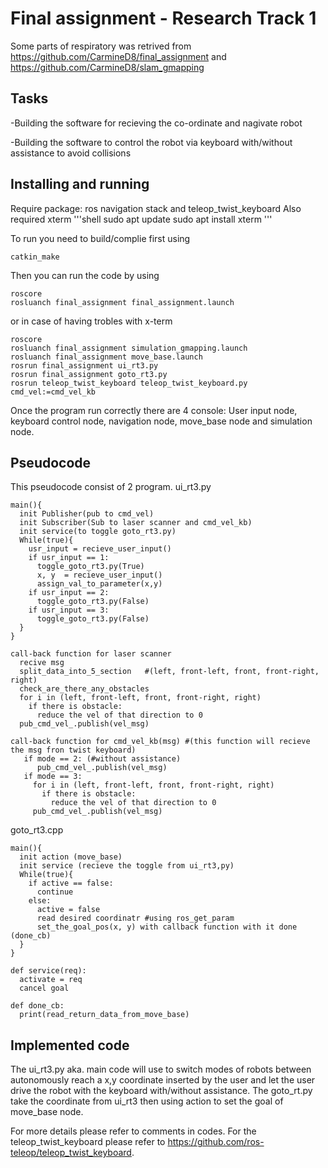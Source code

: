 Final assignment - Research Track 1
================================

Some parts of respiratory was retrived from https://github.com/CarmineD8/final_assignment and https://github.com/CarmineD8/slam_gmapping

Tasks
--------------------
-Building the software for recieving the co-ordinate and nagivate robot

-Building the software to control the robot via keyboard with/without assistance to avoid collisions

Installing and running
----------------------
Require package: ros navigation stack and teleop_twist_keyboard
Also required xterm
'''shell
sudo apt update
sudo apt install xterm
'''

To run you need to build/complie first using
```Shell
catkin_make
```
Then you can run the code by using
```Shell
roscore
rosluanch final_assignment final_assignment.launch
```

or in case of having trobles with x-term

```Shell
roscore
rosluanch final_assignment simulation_gmapping.launch
rosluanch final_assignment move_base.launch
rosrun final_assignment ui_rt3.py
rosrun final_assignment goto_rt3.py
rosrun teleop_twist_keyboard teleop_twist_keyboard.py cmd_vel:=cmd_vel_kb
```

Once the program run correctly there are 4 console: User input node, keyboard control node, navigation node, move_base node and simulation node.

Pseudocode
--------------------
This pseudocode consist of 2 program.
ui_rt3.py
```
main(){
  init Publisher(pub to cmd_vel)
  init Subscriber(Sub to laser scanner and cmd_vel_kb)
  init service(to toggle goto_rt3.py)
  While(true){
    usr_input = recieve_user_input()
    if usr_input == 1:
      toggle_goto_rt3.py(True)
      x, y  = recieve_user_input()
      assign_val_to_parameter(x,y)
    if usr_input == 2:
      toggle_goto_rt3.py(False)
    if usr_input == 3:
      toggle_goto_rt3.py(False)
  }
}

call-back function for laser scanner
  recive msg
  split_data_into_5_section   #(left, front-left, front, front-right, right)
  check_are_there_any_obstacles
  for i in (left, front-left, front, front-right, right)
    if there is obstacle:
      reduce the vel of that direction to 0
  pub_cmd_vel_.publish(vel_msg)

call-back function for cmd_vel_kb(msg) #(this function will recieve the msg fron twist keyboard)
   if mode == 2: (#without assistance)
      pub_cmd_vel_.publish(vel_msg)
   if mode == 3:
     for i in (left, front-left, front, front-right, right)
       if there is obstacle:
         reduce the vel of that direction to 0
     pub_cmd_vel_.publish(vel_msg)
```
goto_rt3.cpp
```
main(){
  init action (move_base)
  init service (recieve the toggle from ui_rt3,py)
  While(true){
    if active == false:
      continue
    else:
      active = false
      read desired coordinatr #using ros_get_param
      set_the_goal_pos(x, y) with callback function with it done (done_cb)
  }
}

def service(req):
  activate = req
  cancel goal

def done_cb:
  print(read_return_data_from_move_base)

```


Implemented code
--------------------
The ui_rt3.py aka. main code will use to switch modes of robots between autonomously reach a x,y coordinate inserted by the user and  let the user drive the robot with the keyboard with/without assistance.
The goto_rt.py take the coordinate from ui_rt3 then using action to set the goal of move_base node.

For more details please refer to comments in codes.
For the teleop_twist_keyboard please refer to https://github.com/ros-teleop/teleop_twist_keyboard.
